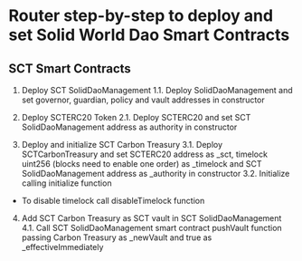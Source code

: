 # Router step-by-step to deploy and set Solid World Dao Smart Contracts

## SCT Smart Contracts

1. Deploy SCT SolidDaoManagement
1.1. Deploy SolidDaoManagement and set governor, guardian, policy and vault addresses in constructor

2. Deploy SCTERC20 Token
2.1. Deploy SCTERC20 and set SCT SolidDaoManagement address as authority in constructor

3. Deploy and initialize SCT Carbon Treasury
3.1. Deploy SCTCarbonTreasury and set SCTERC20 address as _sct, timelock uint256 (blocks need to enable one order) as _timelock and SCT SolidDaoManagement address as _authority in constructor
3.2. Initialize calling initialize function
* To disable timelock call disableTimelock function

4. Add SCT Carbon Treasury as SCT vault in SCT SolidDaoManagement
4.1. Call SCT SolidDaoManagement smart contract pushVault function passing Carbon Treasury as _newVault and true as _effectiveImmediately